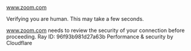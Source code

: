 www.zoom.com

Verifying you are human. This may take a few seconds.

www.zoom.com needs to review the security of your connection before proceeding.
Ray ID: 96f93b981d27a63b
Performance & security by Cloudflare